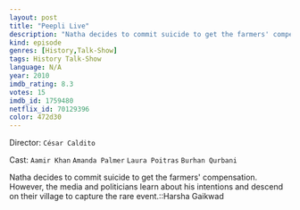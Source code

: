 ```yaml
---
layout: post
title: "Peepli Live"
description: "Natha decides to commit suicide to get the farmers' compensation. However, the media and politicians learn about his intentions and descend on their village to capture the rare event.::Harsha Gaikwad.."
kind: episode
genres: [History,Talk-Show]
tags: History Talk-Show 
language: N/A
year: 2010
imdb_rating: 8.3
votes: 15
imdb_id: 1759480
netflix_id: 70129396
color: 472d30
---
```

Director: `César Caldito`  

Cast: `Aamir Khan` `Amanda Palmer` `Laura Poitras` `Burhan Qurbani` 

Natha decides to commit suicide to get the farmers' compensation. However, the media and politicians learn about his intentions and descend on their village to capture the rare event.::Harsha Gaikwad